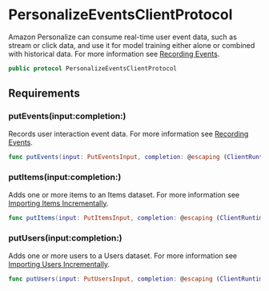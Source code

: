 # PersonalizeEventsClientProtocol

Amazon Personalize can consume real-time user event data, such as stream or click data, and use it for model training either alone or combined with historical data. For more information see [Recording Events](https://docs.aws.amazon.com/personalize/latest/dg/recording-events.html).

``` swift
public protocol PersonalizeEventsClientProtocol 
```

## Requirements

### putEvents(input:completion:)

Records user interaction event data. For more information see [Recording Events](https://docs.aws.amazon.com/personalize/latest/dg/recording-events.html).

``` swift
func putEvents(input: PutEventsInput, completion: @escaping (ClientRuntime.SdkResult<PutEventsOutputResponse, PutEventsOutputError>) -> Void)
```

### putItems(input:completion:)

Adds one or more items to an Items dataset. For more information see [Importing Items Incrementally](https://docs.aws.amazon.com/personalize/latest/dg/importing-items.html).

``` swift
func putItems(input: PutItemsInput, completion: @escaping (ClientRuntime.SdkResult<PutItemsOutputResponse, PutItemsOutputError>) -> Void)
```

### putUsers(input:completion:)

Adds one or more users to a Users dataset. For more information see [Importing Users Incrementally](https://docs.aws.amazon.com/personalize/latest/dg/importing-users.html).

``` swift
func putUsers(input: PutUsersInput, completion: @escaping (ClientRuntime.SdkResult<PutUsersOutputResponse, PutUsersOutputError>) -> Void)
```
